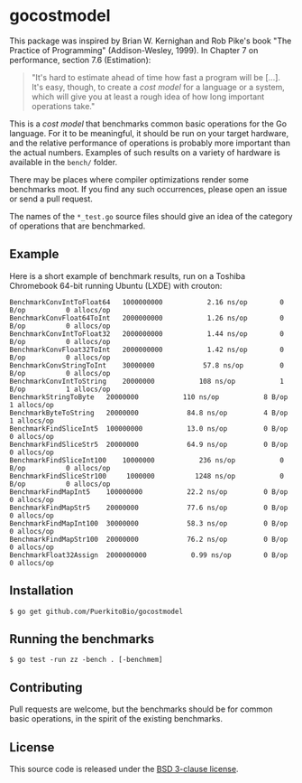 # gocostmodel

This package was inspired by Brian W. Kernighan and Rob Pike's book "The Practice of Programming" (Addison-Wesley, 1999). In Chapter 7 on performance, section 7.6 (Estimation):

> "It's hard to estimate ahead of time how fast a program will be [...]. It's easy, though, to create a *cost model* for a language or a system, which will give you at least a rough idea of how long important operations take."

This is a *cost model* that benchmarks common basic operations for the Go language. For it to be meaningful, it should be run on your target hardware, and the relative performance of operations is probably more important than the actual numbers. Examples of such results on a variety of hardware is available in the `bench/` folder.

There may be places where compiler optimizations render some benchmarks moot. If you find any such occurrences, please open an issue or send a pull request.

The names of the `*_test.go` source files should give an idea of the category of operations that are benchmarked.

## Example

Here is a short example of benchmark results, run on a Toshiba Chromebook 64-bit running Ubuntu (LXDE) with crouton:

```
BenchmarkConvIntToFloat64	1000000000	         2.16 ns/op	       0 B/op	       0 allocs/op
BenchmarkConvFloat64ToInt	2000000000	         1.26 ns/op	       0 B/op	       0 allocs/op
BenchmarkConvIntToFloat32	2000000000	         1.44 ns/op	       0 B/op	       0 allocs/op
BenchmarkConvFloat32ToInt	2000000000	         1.42 ns/op	       0 B/op	       0 allocs/op
BenchmarkConvStringToInt	30000000	        57.8 ns/op	       0 B/op	       0 allocs/op
BenchmarkConvIntToString	20000000	       108 ns/op	       1 B/op	       1 allocs/op
BenchmarkStringToByte	20000000	       110 ns/op	       8 B/op	       1 allocs/op
BenchmarkByteToString	20000000	        84.8 ns/op	       4 B/op	       1 allocs/op
BenchmarkFindSliceInt5	100000000	        13.0 ns/op	       0 B/op	       0 allocs/op
BenchmarkFindSliceStr5	20000000	        64.9 ns/op	       0 B/op	       0 allocs/op
BenchmarkFindSliceInt100	10000000	       236 ns/op	       0 B/op	       0 allocs/op
BenchmarkFindSliceStr100	 1000000	      1248 ns/op	       0 B/op	       0 allocs/op
BenchmarkFindMapInt5	100000000	        22.2 ns/op	       0 B/op	       0 allocs/op
BenchmarkFindMapStr5	20000000	        77.6 ns/op	       0 B/op	       0 allocs/op
BenchmarkFindMapInt100	30000000	        58.3 ns/op	       0 B/op	       0 allocs/op
BenchmarkFindMapStr100	20000000	        76.2 ns/op	       0 B/op	       0 allocs/op
BenchmarkFloat32Assign	2000000000	         0.99 ns/op	       0 B/op	       0 allocs/op
```

## Installation

    $ go get github.com/PuerkitoBio/gocostmodel

## Running the benchmarks

    $ go test -run zz -bench . [-benchmem]

## Contributing

Pull requests are welcome, but the benchmarks should be for common basic operations, in the spirit of the existing benchmarks.

## License

This source code is released under the [BSD 3-clause license][bsd].

[bsd]: http://opensource.org/licenses/BSD-3-Clause

